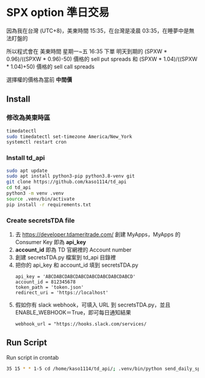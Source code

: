 # SPX option 準日交易
因為我在台灣 (UTC+8)，美東時間 15:35，在台灣是凌晨 03:35，在睡夢中是無法盯盤的

所以程式會在 美東時間 星期一~五 16:35 下單 明天到期的
    (SPXW * 0.96)/((SPXW * 0.96)-50) 價格的 sell put spreads 和
    (SPXW * 1.04)/((SPXW * 1.04)+50) 價格的 sell call spreads

選擇權的價格為當前 **中間價**

## Install
### 修改為美東時區
```bash
timedatectl
sudo timedatectl set-timezone America/New_York
systemctl restart cron
```

### Install td_api
```bash
sudo apt update
sudo apt install python3-pip python3.8-venv git
git clone https://github.com/kaso1114/td_api
cd td_api
python3 -m venv .venv
source .venv/bin/activate
pip install -r requirements.txt
```

### Create secretsTDA file
1. 去 https://developer.tdameritrade.com/ 創建 MyApps，MyApps 的 Consumer Key 即為 **api_key**
2. **account_id** 即為 TD 官網裡的 Account number
3. 創建 secretsTDA.py 檔案到 td_api 目錄裡
4. 把你的 api_key 和 account_id 填到 secretsTDA.py
    ```
    api_key = 'ABCDABCDABCDABCDABCDABCDABCDABCD'
    account_id = 812345678
    token_path = 'token.json'
    redirect_uri = 'https://localhost'
    ```
5. 假如你有 slack webhook，可填入 URL 到 secretsTDA.py，並且 ENABLE_WEBHOOK＝True，即可每日通知結果
    ```
    webhook_url = "https://hooks.slack.com/services/
    ```

## Run Script
Run script in crontab
```bash
35 15 * * 1-5 cd /home/kaso1114/td_api/; .venv/bin/python send_daily_spx_spread.py >> log.txt 2>&1
```